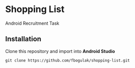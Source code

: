 # Shopping List

Android Recruitment Task

## Installation 

Clone this repository and import into **Android Studio**
```
git clone https://github.com/fbogulak/shopping-list.git
```
